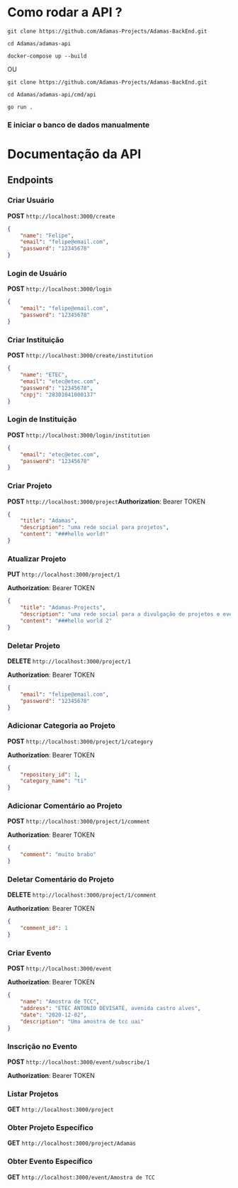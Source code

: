 
# Como rodar a API ?

```          
git clone https://github.com/Adamas-Projects/Adamas-BackEnd.git

cd Adamas/adamas-api

docker-compose up --build
```
OU 
```
git clone https://github.com/Adamas-Projects/Adamas-BackEnd.git

cd Adamas/adamas-api/cmd/api

go run .
``` 
### E iniciar o banco de dados manualmente
##


# Documentação da API

## Endpoints

### Criar Usuário

**POST** `http://localhost:3000/create`

```json
{
    "name": "Felipe",
    "email": "felipe@email.com",
    "password": "12345678"
}

```

### Login de Usuário

**POST** `http://localhost:3000/login`

```json
{
    "email": "felipe@email.com",
    "password": "12345678"
}

```

### Criar Instituição

**POST** `http://localhost:3000/create/institution`

```json
{
    "name": "ETEC",
    "email": "etec@etec.com",
    "password": "12345678",
    "cnpj": "28301041000137"
}

```

### Login de Instituição

**POST** `http://localhost:3000/login/institution`

```json
{
    "email": "etec@etec.com",
    "password": "12345678"
}

```

### Criar Projeto

**POST** `http://localhost:3000/project`**Authorization**: Bearer TOKEN

```json
{
    "title": "Adamas",
    "description": "uma rede social para projetos",
    "content": "###hello world!"
}

```

### Atualizar Projeto

**PUT** `http://localhost:3000/project/1`

**Authorization**: Bearer TOKEN

```json
{
    "title": "Adamas-Projects",
    "description": "uma rede social para a divulgação de projetos e eventos",
    "content": "###hello world 2"
}

```

### Deletar Projeto

**DELETE** `http://localhost:3000/project/1`

**Authorization**: Bearer TOKEN

```json
{
    "email": "felipe@email.com",
    "password": "12345678"
}

```

### Adicionar Categoria ao Projeto

**POST** `http://localhost:3000/project/1/category`

**Authorization**: Bearer TOKEN

```json
{
    "repository_id": 1,
    "category_name": "ti"
}

```

### Adicionar Comentário ao Projeto

**POST** `http://localhost:3000/project/1/comment`

**Authorization**: Bearer TOKEN

```json
{
    "comment": "muito brabo"
}

```

### Deletar Comentário do Projeto

**DELETE** `http://localhost:3000/project/1/comment`

**Authorization**: Bearer TOKEN

```json
{
    "comment_id": 1
}

```

### Criar Evento

**POST** `http://localhost:3000/event`

**Authorization**: Bearer TOKEN

```json
{
    "name": "Amostra de TCC",
    "address": "ETEC ANTONIO DEVISATE, avenida castro alves",
    "date": "2020-12-02",
    "description": "Uma amostra de tcc uai"
}

```

### Inscrição no Evento

**POST** `http://localhost:3000/event/subscribe/1`

**Authorization**: Bearer TOKEN

### Listar Projetos

**GET** `http://localhost:3000/project`

### Obter Projeto Específico

**GET** `http://localhost:3000/project/Adamas`

### Obter Evento Específico

**GET** `http://localhost:3000/event/Amostra de TCC`